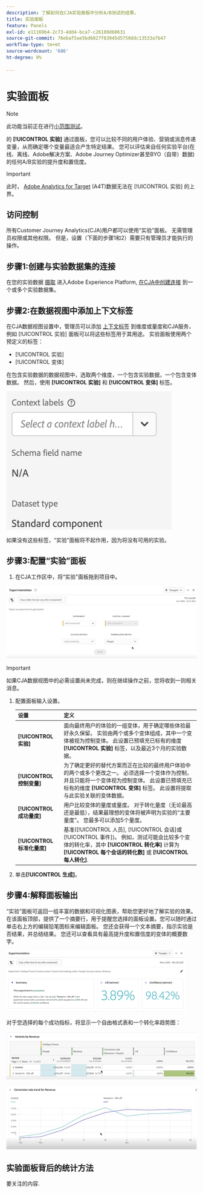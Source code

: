 ```yaml
---
description: 了解如何在CJA实验面板中分析A/B测试的结果。
title: 实验面板
feature: Panels
exl-id: e11169b4-2c73-4dd4-bca7-c26189d60631
source-git-commit: 76ebaf5ae5bd6027f83945d5750ddc13533a7b47
workflow-type: tm+mt
source-wordcount: '686'
ht-degree: 9%

---
```


# 实验面板

>[!NOTE]
>
>此功能当前正在进行[小范围测试](/help/release-notes/releases.md)。

的 **[!UICONTROL 实验]** 通过面板，您可以比较不同的用户体验、营销或消息传递变量，从而确定哪个变量最适合产生特定结果。 您可以评估来自任何实验平台(在线、离线、Adobe解决方案、Adobe Journey Optimizer甚至BYO（自带）数据)的任何A/B实验的提升度和置信度。

>[!IMPORTANT]
>
>此时， [Adobe Analytics for Target](https://experienceleague.adobe.com/docs/target/using/integrate/a4t/a4t.html?lang=zh-Hans) (A4T)数据无法在 [!UICONTROL 实验] 的上界。

## 访问控制

所有Customer Journey Analytics(CJA)用户都可以使用“实验”面板。 无需管理员权限或其他权限。 但是，设置（下面的步骤1和2）需要只有管理员才能执行的操作。

## 步骤1:创建与实验数据集的连接

在您的实验数据 [摄取](https://experienceleague.adobe.com/docs/experience-platform/ingestion/home.html?lang=en) 进入Adobe Experience Platform, [在CJA中创建连接](/help/connections/create-connection.md) 到一个或多个实验数据集。

## 步骤2:在数据视图中添加上下文标签

在CJA数据视图设置中，管理员可以添加 [上下文标签](/help/data-views/component-settings/overview.md) 到维度或量度和CJA服务，例如 [!UICONTROL 实验] 面板可以将这些标签用于其用途。 实验面板使用两个预定义的标签：

* [!UICONTROL 实验]
* [!UICONTROL 变体]

在包含实验数据的数据视图中，选取两个维度，一个包含实验数据，一个包含变体数据。 然后，使用 **[!UICONTROL 实验]** 和 **[!UICONTROL 变体]** 标签。

![上下文标签](assets/context-label.png)

如果没有这些标签，“实验”面板将不起作用，因为将没有可用的实验。

## 步骤3:配置“实验”面板

1. 在CJA工作区中，将“实验”面板拖到项目中。

![实验面板](assets/experiment.png)

>[!IMPORTANT]
>如果CJA数据视图中的必需设置尚未完成，则在继续操作之前，您将收到一则相关消息。

1. 配置面板输入设置。

   | 设置 | 定义 |
   | --- | --- |
   | **[!UICONTROL 实验]** | 面向最终用户的体验的一组变体，用于确定哪些体验最好永久保留。 实验由两个或多个变体组成，其中一个变体被视为控制变体。 此设置已预填充已标有的维度  **[!UICONTROL 实验]** 标签，以及最近3个月的实验数据。 |
   | **[!UICONTROL 控制变量]** | 为了确定更好的替代方案而正在比较的最终用户体验中的两个或多个更改之一。 必须选择一个变体作为控制，并且只能将一个变体视为控制变体。 此设置已预填充已标有的维度  **[!UICONTROL 变体]** 标签。 此设置将提取与此实验关联的变体数据。 |
   | **[!UICONTROL 成功量度]** | 用户比较变体的量度或量度。 对于转化量度（无论最高还是最低），结果最理想的变体将被声明为实验的“主要量度”。 您最多可以添加5个量度。 |
   | **[!UICONTROL 标准化量度]** | 基准([!UICONTROL 人员], [!UICONTROL 会话]或 [!UICONTROL 事件])。 例如，测试可能会比较多个变体的转化率，其中 **[!UICONTROL 转化率]** 计算为 **[!UICONTROL 每个会话的转化数]** 或 **[!UICONTROL 每人转化]**. |

1. 单击&#x200B;**[!UICONTROL 生成]**。

## 步骤4:解释面板输出

“实验”面板可返回一组丰富的数据和可视化图表，帮助您更好地了解实验的效果。 在该面板顶部，提供了一个摘要行，用于提醒您选择的面板设置。您可以随时通过单击右上方的编辑铅笔图标来编辑面板。 您还会获得一个文本摘要，指示实验是否结果，并总结结果。 您还可以查看具有最高提升度和置信度的变体的概要数字。

![实验输出](assets/exp-output1.png)

对于您选择的每个成功指标，将显示一个自由格式表和一个转化率趋势图：

![实验输出](assets/exp-output2.png)

![实验输出](assets/exp-output3.png)


## 实验面板背后的统计方法

要关注的内容.



